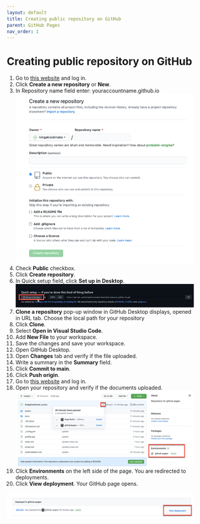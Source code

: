 ```yaml
---
layout: default
title: Creating public repository on GitHub
parent: GitHub Pages
nav_order: 1
---
```

 
# Creating public repository on GitHub 


1. Go to [this website](https://github.com//) and log in.
2. Click **Create a new repository** or **New**.
3. In Repository name field enter: youraccountname.github.io
   ![createnew](/assets/images/createnew.png)
4. Check **Public** checkbox.
5. Click **Create repository**.
6. In Quick setup field, click **Set up in Desktop**.  
   ![createnew](/assets/images/setupin.png)
7. **Clone a repository** pop-up window in GitHub Desktop displays, opened in URL tab. Choose the local path for your repository
8. Click **Clone**.
9.  Select **Open in Visual Studio Code**.
10. Add **New File** to your workspace.
11. Save the changes and save your workspace.
12. Open GitHub Desktop.
13. Open **Changes** tab and verify if the file uploaded.
14. Write a summary in the **Summary** field.
15. Click **Commit to main**.
16. Click **Push origin**.
17. Go to [this website](https://github.com//) and log in.
18. Open your repository and verify if the documents uploaded.  
    ![environments](/assets/images/environments.png)
19. Click **Environments** on the left side of the page. You are redirected to deployments.
20. Click **View deployment**. Your GitHub page opens.

![deployment](/assets/images/deployment.png)